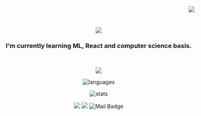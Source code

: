 <div align="right">
  <img src="https://komarev.com/ghpvc/?username=imtribute12&color=9bee59" />
</div>
<h1 align="center">
  <a href="https://github.com/imtribute12">
    <img src="https://readme-typing-svg.herokuapp.com?size=36&color=9bee59&center=true&multiline=true&width=500&height=100&lines=Hi!+%F0%9F%91%8B;I'm+Seda+%F0%9F%98%8A">
  </a>
</h1>

<h3 align="center">I'm currently learning ML, React and computer science basis. </h3>
<br>


<div align="center">

  <p align="center">
  <img src="https://github-readme-streak-stats.herokuapp.com/?user=imtribute12&theme=hacker" />
   
  <p align="center">
  <img src="https://github-readme-stats.vercel.app/api/top-langs?username=imtribute12&theme=chartreuse-dark&show_icons=true&cache_seconds=1800&locale=en&layout=compact" alt="languages" />
    
  <p align="center">
  <img src="https://github-readme-stats.vercel.app/api?username=imtribute12&theme=chartreuse-dark&show_icons=true&cache_seconds=1800&locale=en&layout=compact&hide=issues,prs" alt="stats" />
  
[![](https://img.shields.io/badge/linkedin-%230077B5.svg?&style=for-the-badge&logo=linkedin&logoColor=white)](https://www.linkedin.com/in/seda-n-taskan/)
[![](https://img.shields.io/badge/Instagram-E4405F?style=for-the-badge&logo=instagram&logoColor=white)](https://www.instagram.com/iamthesnt/)
![Mail Badge](https://img.shields.io/badge/sedan.taskan@gmail.com-c14438?style=for-the-badge&logo=Gmail&logoColor=white&link=mailto:sedan.taskan@gmail.com)

</div>
</p>
